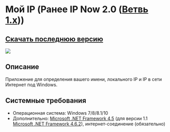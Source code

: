 # Мой IP (Ранее IP Now 2.0 ([Ветвь 1.x](https://github.com/Zalexanninev15/IP-Now)))
## [Скачать последнюю версию](https://github.com/Zalexanninev15/MyIP/releases/download/1.2/MyIP.zip)
![](https://i.imgur.com/eciBkC3.png)
## Описание
Приложение для определения вашего имени, локального IP и IP в сети Интернет под Windows.
## Системные требования
* Операционная система: Windows 7/8/8.1/10
* Дополнительно: [Microsoft .NET Framework 4.5](https://www.microsoft.com/ru-ru/download/details.aspx?id=30653) (для версии 1.1 [Microsoft .NET Framework 4.6.2](https://www.microsoft.com/ru-RU/download/details.aspx?id=53344)), интернет-соединение (обязательно)
